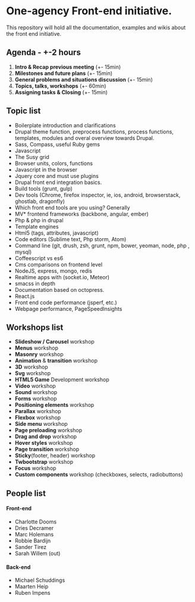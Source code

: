 One-agency Front-end initiative.
====================

This repository will hold all the documentation, examples and wikis about the front end initiative.

## Agenda - +-2 hours

1. **Intro & Recap previous meeting** (+- 15min)
2. **Milestones and future plans** (+- 15min)
3. **General problems and situations discussion** (+- 15min)
4. **Topics, talks, workshops** (+- 60min)
5. **Assigning tasks & Closing** (+- 15min)


## Topic list

* Boilerplate introduction and clarifications
* Drupal theme function, preprocess functions, process functions, templates, modules and overal overview towards Drupal.
* Sass, Compass, useful Ruby gems
* Javascript
* The Susy grid
* Browser units, colors, functions
* Javascript in the browser
* Jquery core and must use plugins
* Drupal front end integration basics.
* Build tools (grunt, gulp)
* Dev tools (Chrome, firefox inspector, ie, ios, android, browserstack, ghostlab, dragonfly)
* Which front end tools are you using? Generally
* MV* frontend frameworks (backbone, angular, ember)
* Php & php in drupal
* Template engines
* Html5 (tags, attributes, javascript)
* Code editors (Sublime text, Php storm, Atom)
* Command line (git, drush, zsh, grunt, npm, bower, yeoman, node, php , mysql)
* Coffeescript vs es6
* Cms comparisons on frontend level
* NodeJS, express, mongo, redis
* Realtime apps with (socket.io, Meteor)
* smacss in depth
* Documentation based on octopress.
* React.js
* Front end code performance (jsperf, etc.)
* Webpage performance, PageSpeedInsights

## Workshops list

* **Slideshow / Carousel** workshop
* **Menus** workshop
* **Masonry** workshop
* **Animation** & **transition** workshop
* **3D** workshop
* **Svg** workshop
* **HTML5 Game** Development workshop
* **Video** workshop
* **Sound** workshop
* **Forms** workshop
* **Positioning elements** workshop
* **Parallax** workshop
* **Flexbox** workshop
* **Side menu** workshop
* **Page preloading** workshop
* **Drag and drop** workshop
* **Hover styles** workshop
* **Page transition** workshop
* **Sticky**(footer, header) workshop
* **Twbootstrap** workshop
* **Focus** workshop
* **Custom components** workshop (checkboxes, selects, radiobuttons)

## People list

#### Front-end
* Charlotte Dooms
* Dries Decramer
* Marc Holemans
* Robbie Bardijn
* Sander Tirez
* Sarah Willem (out)

#### Back-end
* Michael Schuddings
* Maarten Heip
* Ruben Impens
